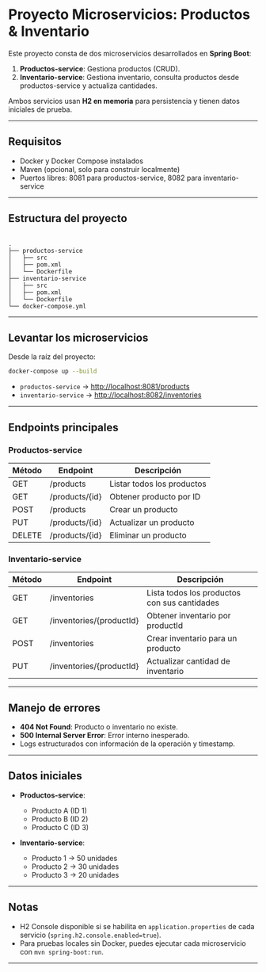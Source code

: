 # Proyecto Microservicios: Productos & Inventario

Este proyecto consta de dos microservicios desarrollados en **Spring Boot**:

1. **Productos-service**: Gestiona productos (CRUD).  
2. **Inventario-service**: Gestiona inventario, consulta productos desde productos-service y actualiza cantidades.

Ambos servicios usan **H2 en memoria** para persistencia y tienen datos iniciales de prueba.

---

## Requisitos

- Docker y Docker Compose instalados
- Maven (opcional, solo para construir localmente)
- Puertos libres: 8081 para productos-service, 8082 para inventario-service

---

## Estructura del proyecto

```

.
├── productos-service
│   ├── src
│   ├── pom.xml
│   └── Dockerfile
├── inventario-service
│   ├── src
│   ├── pom.xml
│   └── Dockerfile
└── docker-compose.yml

````

---

## Levantar los microservicios

Desde la raíz del proyecto:

```bash
docker-compose up --build
````

* `productos-service` → [http://localhost:8081/products](http://localhost:8081/products)
* `inventario-service` → [http://localhost:8082/inventories](http://localhost:8082/inventories)

---

## Endpoints principales

### Productos-service

| Método | Endpoint       | Descripción                |
| ------ | -------------- | -------------------------- |
| GET    | /products      | Listar todos los productos |
| GET    | /products/{id} | Obtener producto por ID    |
| POST   | /products      | Crear un producto          |
| PUT    | /products/{id} | Actualizar un producto     |
| DELETE | /products/{id} | Eliminar un producto       |

### Inventario-service

| Método | Endpoint                 | Descripción                                  |
| ------ | ------------------------ | -------------------------------------------- |
| GET    | /inventories             | Lista todos los productos con sus cantidades |
| GET    | /inventories/{productId} | Obtener inventario por productId             |
| POST   | /inventories             | Crear inventario para un producto            |
| PUT    | /inventories/{productId} | Actualizar cantidad de inventario            |

---

## Manejo de errores

* **404 Not Found**: Producto o inventario no existe.
* **500 Internal Server Error**: Error interno inesperado.
* Logs estructurados con información de la operación y timestamp.

---

## Datos iniciales

* **Productos-service**:

  * Producto A (ID 1)
  * Producto B (ID 2)
  * Producto C (ID 3)

* **Inventario-service**:

  * Producto 1 → 50 unidades
  * Producto 2 → 30 unidades
  * Producto 3 → 20 unidades

---

## Notas

* H2 Console disponible si se habilita en `application.properties` de cada servicio (`spring.h2.console.enabled=true`).
* Para pruebas locales sin Docker, puedes ejecutar cada microservicio con `mvn spring-boot:run`.

---

